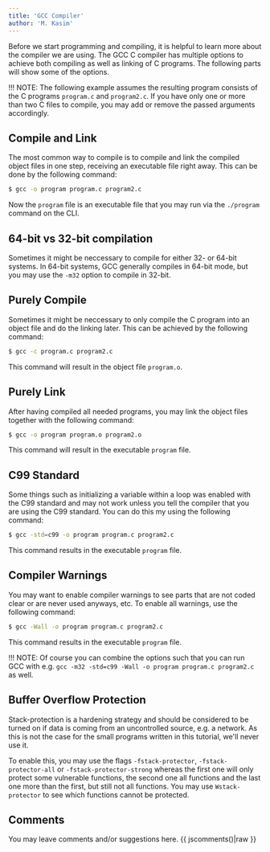 ```yaml
---
title: 'GCC Compiler'
author: 'M. Kasim'
---
```


Before we start programming and compiling, it is helpful to learn more about the compiler we are using. The GCC C compiler has multiple options to achieve both compiling as well as linking of C programs. The following parts will show some of the options.

!!! NOTE: The following example assumes the resulting program consists of the C programs `program.c` and `program2.c`. If you have only one or more than two C files to compile, you may add or remove the passed arguments accordingly.


## Compile and Link
The most common way to compile is to compile and link the compiled object files in one step, receiving an executable file right away. This can be done by the following command:

```sh
$ gcc -o program program.c program2.c
```

Now the `program` file is an executable  file that you may run via the `./program` command on the CLI.


## 64-bit vs 32-bit compilation
Sometimes it might be neccessary to compile for either 32- or 64-bit systems. In 64-bit systems, GCC generally compiles in 64-bit mode, but you may use the `-m32` option to compile in 32-bit.


## Purely Compile
Sometimes it might be neccessary to only compile the C program into an object file and do the linking later. This can be achieved by the following command:

```sh
$ gcc -c program.c program2.c
```

This command will result in the object file `program.o`.


## Purely Link
After having compiled all needed programs, you may link the object files together with the following command:

```sh
$ gcc -o program program.o program2.o
```

This command will result in the executable `program` file.


## C99 Standard
Some things such as initializing a variable within a loop was enabled with the C99 standard and may not work unless you tell the compiler that you are using the C99 standard. You can do this my using the following command:

```sh
$ gcc -std=c99 -o program program.c program2.c
```

This command results in the executable `program` file.


## Compiler Warnings
You may want to enable compiler warnings to see parts that are not coded clear or are never used anyways, etc. To enable all warnings, use the following command:

```sh
$ gcc -Wall -o program program.c program2.c
```

This command results in the executable `program` file.

!!! NOTE: Of course you can combine the options such that you can run GCC with e.g. `gcc -m32 -std=c99 -Wall -o program program.c program2.c` as well.


## Buffer Overflow Protection
Stack-protection is a hardening strategy and should be considered to be turned on if data is coming from an uncontrolled source, e.g. a network. As this is not the case for the small programs written in this tutorial, we'll never use it.

To enable this, you may use the flags `-fstack-protector`, `-fstack-protector-all` or `-fstack-protector-strong` whereas the first one will only protect some vulnerable functions, the second one all functions and the last one more than the first, but still not all functions. You may use `Wstack-protector` to see which functions cannot be protected.


## Comments
You may leave comments and/or suggestions here.
{{ jscomments()|raw }}